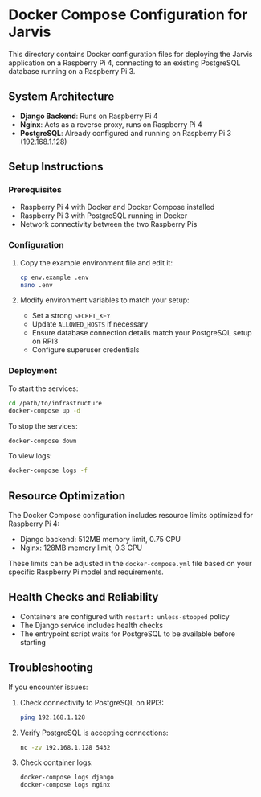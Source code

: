 # Docker Compose Configuration for Jarvis

This directory contains Docker configuration files for deploying the Jarvis application on a Raspberry Pi 4, connecting to an existing PostgreSQL database running on a Raspberry Pi 3.

## System Architecture

- **Django Backend**: Runs on Raspberry Pi 4
- **Nginx**: Acts as a reverse proxy, runs on Raspberry Pi 4
- **PostgreSQL**: Already configured and running on Raspberry Pi 3 (192.168.1.128)

## Setup Instructions

### Prerequisites

- Raspberry Pi 4 with Docker and Docker Compose installed
- Raspberry Pi 3 with PostgreSQL running in Docker
- Network connectivity between the two Raspberry Pis

### Configuration

1. Copy the example environment file and edit it:
   ```bash
   cp env.example .env
   nano .env
   ```

2. Modify environment variables to match your setup:
   - Set a strong `SECRET_KEY`
   - Update `ALLOWED_HOSTS` if necessary
   - Ensure database connection details match your PostgreSQL setup on RPI3
   - Configure superuser credentials

### Deployment

To start the services:

```bash
cd /path/to/infrastructure
docker-compose up -d
```

To stop the services:

```bash
docker-compose down
```

To view logs:

```bash
docker-compose logs -f
```

## Resource Optimization

The Docker Compose configuration includes resource limits optimized for Raspberry Pi 4:

- Django backend: 512MB memory limit, 0.75 CPU
- Nginx: 128MB memory limit, 0.3 CPU

These limits can be adjusted in the `docker-compose.yml` file based on your specific Raspberry Pi model and requirements.

## Health Checks and Reliability

- Containers are configured with `restart: unless-stopped` policy
- The Django service includes health checks
- The entrypoint script waits for PostgreSQL to be available before starting

## Troubleshooting

If you encounter issues:

1. Check connectivity to PostgreSQL on RPI3:
   ```bash
   ping 192.168.1.128
   ```

2. Verify PostgreSQL is accepting connections:
   ```bash
   nc -zv 192.168.1.128 5432
   ```

3. Check container logs:
   ```bash
   docker-compose logs django
   docker-compose logs nginx
   ``` 